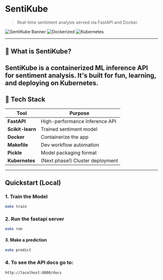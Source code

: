 # SentiKube

>  Real-time sentiment analysis served via FastAPI and Docker.

![SentiKube Banner](https://img.shields.io/badge/FastAPI-brightgreen?style=flat-square)
![Dockerized](https://img.shields.io/badge/Docker-ready-blue?style=flat-square)
![Kubernetes](https://img.shields.io/badge/K8s-deployable-blueviolet?style=flat-square)

---

## 📖 What is SentiKube?

**SentiKube** is a containerized ML inference API for **sentiment analysis**. It's built for fun, learning, and deploying on **Kubernetes**.
---

## 🧰 Tech Stack

| Tool          | Purpose                          |
|---------------|----------------------------------|
| **FastAPI**   | High-performance inference API   |
| **Scikit-learn** | Trained sentiment model        |
| **Docker**    | Containerize the app             |
| **Makefile**  | Dev workflow automation          |
| **Pickle**    | Model packaging format           |
| **Kubernetes**| (Next phase!) Cluster deployment |

---

##  Quickstart (Local)

### 1. Train the Model
```bash
make train
```
### 2. Run the fastapi server
```bash
make run
```
#### 3. Make a prediction
```bash
make predict
```

### 4. To see the API docs go to:
```bash
http://localhost:8000/docs
```